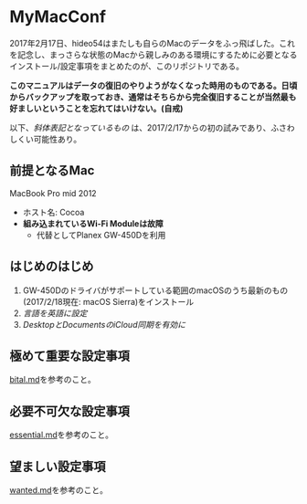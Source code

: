 # MyMacConf

2017年2月17日、hideo54はまたしも自らのMacのデータをふっ飛ばした。これを記念し、まっさらな状態のMacから親しみのある環境にするために必要となるインストール/設定事項をまとめたのが、このリポジトリである。

**このマニュアルはデータの復旧のやりようがなくなった時用のものである。日頃からバックアップを取っておき、通常はそちらから完全復旧することが当然最も好ましいということを忘れてはいけない。(自戒)**

以下、*斜体表記となっているもの* は、2017/2/17からの初の試みであり、ふさわしくい可能性あり。

## 前提となるMac

MacBook Pro mid 2012
* ホスト名: Cocoa
* **組み込まれているWi-Fi Moduleは故障**
    * 代替としてPlanex GW-450Dを利用

## はじめのはじめ

1. GW-450Dのドライバがサポートしている範囲のmacOSのうち最新のもの(2017/2/18現在: macOS Sierra)をインストール
2. *言語を英語に設定*
3. *DesktopとDocumentsのiCloud同期を有効に*

## 極めて重要な設定事項

[bital.md](https://github.com/hideo54/MyMacConf/blob/master/bital.md)を参考のこと。

## 必要不可欠な設定事項

[essential.md](https://github.com/hideo54/MyMacConf/blob/master/essential.md)を参考のこと。

## 望ましい設定事項

[wanted.md](https://github.com/hideo54/MyMacConf/blob/master/wanted.md)を参考のこと。
